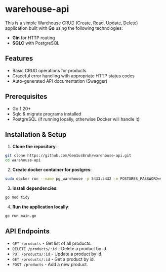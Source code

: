 # warehouse-api

This is a simple Warehouse CRUD (Create, Read, Update, Delete) application built with **Go** using the following technologies:
- **Gin** for HTTP routing
- **SQLC** with PostgreSQL

## Features
- Basic CRUD operations for products
- Graceful error handling with appropriate HTTP status codes
- Auto-generated API documentation (Swagger)

## Prerequisites
- Go 1.20+
- Sqlc & migrate programs installed
- PostgreSQL (if running locally, otherwise Docker will handle it)

## Installation & Setup
1. **Clone the repository**:
```bash
git clone https://github.com/Gen1usBruh/warehouse-api.git
cd warehouse-api
```
2. **Create docker container for postgres**:
```bash
sudo docker run --name pg_warehouse -p 5433:5432 -e POSTGRES_PASSWORD=secret -e POSTGRES_USER=root -d postgres_image_id
```

3. **Install dependencies**:
```bash
go mod tidy
```

4. **Run the application locally**:
```bash
go run main.go
```

## API Endpoints
- `GET /products` - Get list of all products.
- `DELETE /products/:id` - Delete a product by id.
- `PUT /products/:id` - Update a product by id.
- `GET /products/:id` - Get a product by id.
- `POST /products` - Add a new product.
